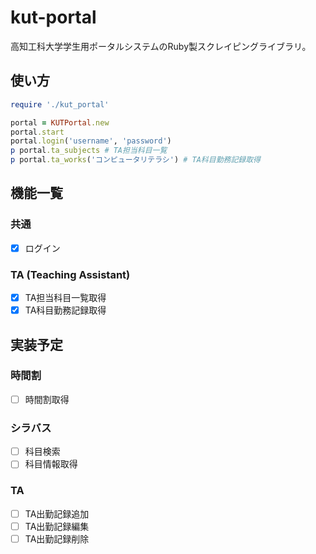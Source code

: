 kut-portal
==========

高知工科大学学生用ポータルシステムのRuby製スクレイピングライブラリ。

使い方
-----

```ruby
require './kut_portal'

portal = KUTPortal.new
portal.start
portal.login('username', 'password')
p portal.ta_subjects # TA担当科目一覧
p portal.ta_works('コンピュータリテラシ') # TA科目勤務記録取得
```

機能一覧
-------

### 共通

* [x] ログイン

### TA (Teaching Assistant)

* [x] TA担当科目一覧取得
* [x] TA科目勤務記録取得

実装予定
------

### 時間割

* [ ] 時間割取得

### シラバス

* [ ] 科目検索
* [ ] 科目情報取得

### TA

* [ ] TA出勤記録追加
* [ ] TA出勤記録編集
* [ ] TA出勤記録削除

